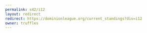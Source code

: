 ```yaml
---
permalink: s42/i12
layout: redirect
redirect: https://dominionleague.org/current_standings?div=i12
owner: truffles
---
```

